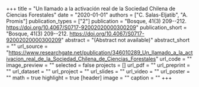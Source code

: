 +++
title = "Un llamado a la activación real de la Sociedad Chilena de Ciencias Forestales"
date = "2020-01-01"
authors = ["C. Salas-Eljatib", "A. Promis"]
publication_types = ["2"]
publication = "Bosque, 41(3) 209--212. https://doi.org/10.4067/S0717-92002020000300209"
publication_short = "Bosque, 41(3) 209--212. https://doi.org/10.4067/S0717-92002020000300209"
abstract = "(Abstract not available)"
abstract_short = ""
url_source = "https://www.researchgate.net/publication/346010289_Un_llamado_a_la_activacion_real_de_la_Sociedad_Chilena_de_Ciencias_Forestales"
url_code = ""
image_preview = ""
selected = false
projects = []
url_pdf = ""
url_preprint = ""
url_dataset = ""
url_project = ""
url_slides = ""
url_video = ""
url_poster = ""
math = true
highlight = true
[header]
image = ""
caption = ""
+++

